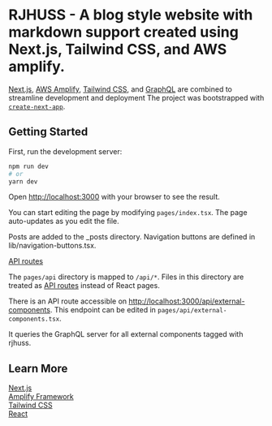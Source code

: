 # RJHUSS - A blog style website with markdown support created using Next.js, Tailwind CSS, and AWS amplify.

[Next.js](https://nextjs.org/), [AWS Amplify](https://aws.amazon.com/amplify), [Tailwind CSS](https://tailwindcss.com), and [GraphQL](https://graphql.org) are combined to streamline development and deployment The project was bootstrapped with [`create-next-app`](https://github.com/vercel/next.js/tree/canary/packages/create-next-app).

## Getting Started

First, run the development server:

```bash
npm run dev
# or
yarn dev
```

Open [http://localhost:3000](http://localhost:3000) with your browser to see the result.

You can start editing the page by modifying `pages/index.tsx`. The page auto-updates as you edit the file.

Posts are added to the _posts directory. Navigation buttons are defined in lib/navigation-buttons.tsx.

[API routes](https://nextjs.org/docs/api-routes/introduction) 

The `pages/api` directory is mapped to `/api/*`. Files in this directory are treated as [API routes](https://nextjs.org/docs/api-routes/introduction) instead of React pages.

There is an API route accessible on [http://localhost:3000/api/external-components](http://localhost:3000/api/external-components). This endpoint can be edited in `pages/api/external-components.tsx`.

It queries the GraphQL server for all external components tagged with rjhuss. 

## Learn More
[Next.js](https://nextjs.org/docs)  
[Amplify Framework](https://docs.amplify.aws/)  
[Tailwind CSS](https://tailwindcss.com/docs)  
[React](https://reactjs.org/docs/react-api.html)